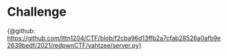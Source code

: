 # Challenge

{@github: https://github.com/lttn1204/CTF/blob/f2cba96d13ffb2a7cfab28526a0afb9e2639bedf/2021/redpwnCTF/yahtzee/server.py}
